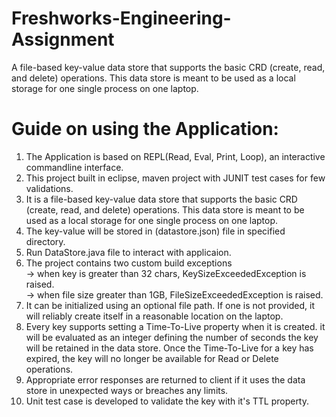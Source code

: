 # Freshworks-Engineering-Assignment

A file-based key-value data store that supports the basic CRD (create, read, and delete) operations. This data store is meant to be used as a local storage for one single process on one laptop.
<br>
# Guide on using the Application:

1) The Application is based on REPL(Read, Eval, Print, Loop), an interactive commandline interface.
2) This project built in eclipse, maven project with JUNIT test cases for few  validations.
3) It is a file-based key-value data store that supports the basic CRD (create, read, and delete) operations. This data store is meant to be used as a local storage for one single process on one laptop.
4) The key-value will be stored in (datastore.json) file in specified directory.
5) Run DataStore.java file to interact with applicaion.
6) The project contains two custom build exceptions<br>
-> when key is greater than 32 chars, KeySizeExceededException is raised.<br>
-> when file size greater than 1GB, FileSizeExceededException is raised.
7) It can be initialized using an optional file path. If one is not provided, it will reliably create itself in a reasonable location on the laptop.
8) Every key supports setting a Time-To-Live property when it is created. it will be evaluated as an integer defining the number of seconds the key will be retained in the data store. Once the Time-To-Live for a key has expired, the key will no longer be available for Read or Delete operations.
9) Appropriate error responses are returned to client if it uses the data store in unexpected ways or breaches any limits.
10) Unit test case is developed to validate the key with it's TTL property.
